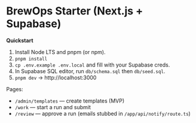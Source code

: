 # BrewOps Starter (Next.js + Supabase)

**Quickstart**
1) Install Node LTS and pnpm (or npm).
2) `pnpm install`
3) `cp .env.example .env.local` and fill with your Supabase creds.
4) In Supabase SQL editor, run `db/schema.sql` then `db/seed.sql`.
5) `pnpm dev` → http://localhost:3000

Pages:
- `/admin/templates` — create templates (MVP)
- `/work` — start a run and submit
- `/review` — approve a run (emails stubbed in `/app/api/notify/route.ts`)

